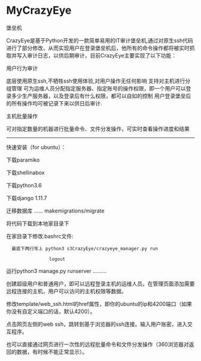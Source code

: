 # MyCrazyEye
堡垒机

CrazyEye是基于Python开发的一款简单易用的IT审计堡垒机,通过对原生ssh代码进行了部分修改，从而实现用户在登录堡垒机后，他所有的命令操作都将被实时抓取并写入审计日志，以供后期审计，目前CrazyEye主要实现了以下功能：

用户行为审计

底层使用原生ssh,不牺牲ssh使用体验,对用户操作无任何影响
支持对主机进行分组管理
可为运维人员分配指定服务器、指定账号的操作权限，即一个用户可以登录多少生产服务器，以及登录后有什么权限，都可以自如的控制
用户登录堡垒后的所有操作均可被记录下来以供日后审计.

主机批量操作

可对指定数量的机器进行批量命令、文件分发操作，可实时查看操作进度和结果

-----------------------------------------------------------------------------------------------
快速安装（for ubuntu）：


下载paramiko

下载shellinabox

下载python3.6

下载django 1.11.7


迁移数据库 ...... makemigrations/migrate

将代码下载到本地家目录下

在家目录下修改.bashrc文件:

      最底下两行写上 python3 s3CrazyEye/crazyeye_manager.py run
      
                    logout
                    
运行python3 manage.py runserver .........

创建超级用户和普通用户，即可以远程登录主机的运维人员。在管理页面添加需要远程连接的主机，用户可以访问的主机权限等数据。

修改template/web_ssh.html的href属性，即你的ubuntu的ip和4200端口（如果你没有自定义端口的话，默认4200）。

点击网页左侧的web ssh，跳转到基于浏览器的ssh连接。输入用户账密，进入交互程序。

也可以直接通过网页进行一次性的远程批量命令和文件分发操作（360浏览器对返回的数据，有时候不能正常显示）。
